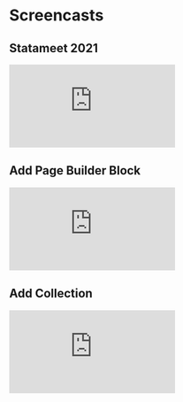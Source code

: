 # Screencasts

## Statameet 2021
<div class='embed-container'><iframe src='https://www.youtube.com/embed/79Ist1HrHoA' frameborder='0' allowfullscreen></iframe></div>

## Add Page Builder Block
<div class='embed-container'><iframe src='https://www.youtube.com/embed/wW1D53nG61c' frameborder='0' allowfullscreen></iframe></div>

## Add Collection
<div class='embed-container'><iframe src='https://www.youtube.com/embed/JWVDvTFDvHA' frameborder='0' allowfullscreen></iframe></div>
